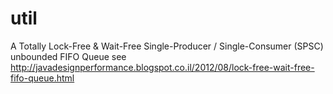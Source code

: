 util
====
A Totally Lock-Free & Wait-Free Single-Producer / Single-Consumer (SPSC) unbounded FIFO Queue
see http://javadesignperformance.blogspot.co.il/2012/08/lock-free-wait-free-fifo-queue.html
